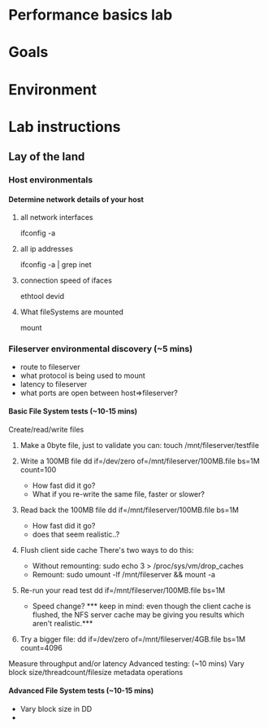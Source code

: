 # Performance basics lab

# Goals


# Environment


# Lab instructions



## Lay of the land


### Host environmentals 

#### Determine network details of your host
1. all network interfaces

    ifconfig -a
2. all ip addresses

    ifconfig -a | grep inet

3.  connection speed of ifaces

    ethtool devid

4.  What fileSystems are mounted

    mount


### Fileserver environmental discovery (~5 mins)
* route to fileserver
* what protocol is being used to mount
* latency to fileserver
* what ports are open between host=>fileserver? 

#### Basic File System tests (~10-15 mins)
Create/read/write files

1.  Make a 0byte file, just to validate you can:
        touch /mnt/fileserver/testfile

2.  Write a 100MB file
        dd if=/dev/zero of=/mnt/fileserver/100MB.file bs=1M count=100
    * How fast did it go?
    * What if you re-write the same file, faster or slower?

3.  Read back the 100MB file
        dd if=/mnt/fileserver/100MB.file bs=1M
    * How fast did it go?
    * does that seem realistic..?

4.  Flush client side cache
There's two ways to do this:
    * Without remounting:
            sudo echo 3 > /proc/sys/vm/drop_caches
    * Remount:
        sudo umount -lf /mnt/fileserver && mount -a
5.  Re-run your read test
        dd if=/mnt/fileserver/100MB.file bs=1M
    * Speed change?
    *** keep in mind: even though the client cache is flushed, the NFS server cache may be giving you results which aren't realistic.***

6.  Try a bigger file:
        dd if=/dev/zero of=/mnt/fileserver/4GB.file bs=1M count=4096



Measure throughput and/or latency
Advanced testing: (~10 mins)
Vary block size/threadcount/filesize
metadata operations

#### Advanced File System tests (~10-15 mins)

* Vary block size in DD
* 
